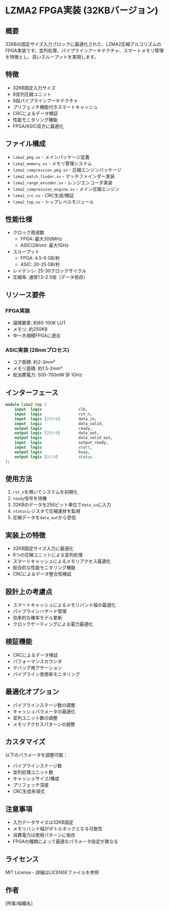 # LZMA2 FPGA実装 (32KBバージョン)

## 概要
32KBの固定サイズ入力ブロックに最適化された、LZMA2圧縮アルゴリズムのFPGA実装です。並列処理、パイプラインアーキテクチャ、スマートメモリ管理を特徴とし、高いスループットを実現します。

## 特徴
- 32KB固定入力サイズ
- 8並列圧縮ユニット
- 8段パイプラインアーキテクチャ
- プリフェッチ機能付きスマートキャッシュ
- CRCによるデータ検証
- 性能モニタリング機能
- FPGA/ASIC双方に最適化

## ファイル構成
- `lzma2_pkg.sv` - メインパッケージ定義
- `lzma2_memory.sv` - メモリ管理システム
- `lzma2_compression_pkg.sv` - 圧縮エンジンパッケージ
- `lzma2_match_finder.sv` - マッチファインダー実装
- `lzma2_range_encoder.sv` - レンジエンコーダ実装
- `lzma2_compression_engine.sv` - メイン圧縮エンジン
- `lzma2_crc.sv` - CRC生成/検証
- `lzma2_top.sv` - トップレベルモジュール

## 性能仕様
- クロック周波数
  - FPGA: 最大300MHz
  - ASIC(28nm): 最大1GHz
- スループット
  - FPGA: 4.5-6 GB/秒
  - ASIC: 20-25 GB/秒
- レイテンシ: 25-30クロックサイクル
- 圧縮率: 通常1.5-2.5倍（データ依存）

## リソース要件
### FPGA実装
- 論理要素: 約80-100K LUT
- メモリ: 約250KB
- 中～大規模FPGAに適合

### ASIC実装 (28nmプロセス)
- コア面積: 約2-3mm²
- メモリ面積: 約1.5-2mm²
- 総消費電力: 500-700mW @ 1GHz

## インターフェース
```systemverilog
module lzma2_top (
    input  logic                clk,
    input  logic                rst_n,
    input  logic [255:0]        data_in,
    input  logic                data_valid,
    output logic                ready,
    output logic [255:0]        data_out,
    output logic                data_valid_out,
    input  logic                output_ready,
    input  logic                start,
    output logic                busy,
    output logic [31:0]         status
);
```

## 使用方法
1. `rst_n`を用いてシステムを初期化
2. `ready`信号を待機
3. 32KBのデータを256ビット単位で`data_in`に入力
4. `status`レジスタで圧縮進捗を監視
5. 圧縮データを`data_out`から受信

## 実装上の特徴
- 32KB固定サイズ入力に最適化
- 8つの圧縮ユニットによる並列処理
- スマートキャッシュによるメモリアクセス最適化
- 総合的な性能モニタリング機能
- CRCによるデータ整合性検証

## 設計上の考慮点
- スマートキャッシュによるメモリバンド幅の最適化
- パイプラインハザード管理
- 効率的な確率モデル更新
- クロックゲーティングによる電力最適化

## 検証機能
- CRCによるデータ検証
- パフォーマンスカウンタ
- デバッグ用アサーション
- パイプライン使用率モニタリング

## 最適化オプション
- パイプラインステージ数の調整
- キャッシュパラメータの最適化
- 並列ユニット数の調整
- メモリアクセスパターンの調整

## カスタマイズ
以下のパラメータを調整可能：
- パイプラインステージ数
- 並列処理ユニット数
- キャッシュサイズ/構成
- プリフェッチ深度
- CRC生成多項式

## 注意事項
- 入力データサイズは32KB固定
- メモリバンド幅がボトルネックとなる可能性
- 消費電力は使用パターンに依存
- FPGAの種類によって最適なパラメータ設定が異なる

## ライセンス
MIT License - 詳細はLICENSEファイルを参照

## 作者
[所属/組織名]